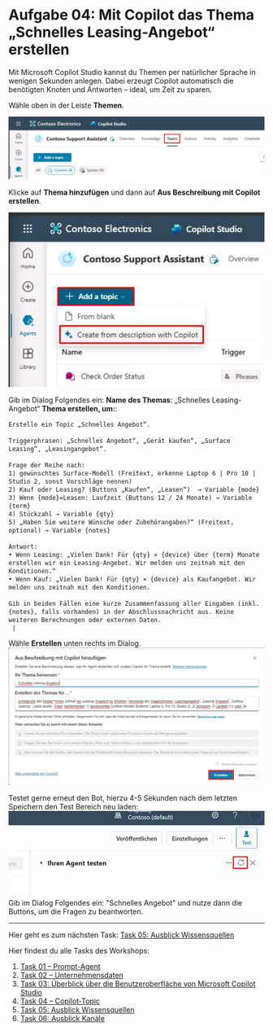 # Aufgabe 04: Mit Copilot das Thema **„Schnelles Leasing-Angebot“** erstellen

Mit Microsoft Copilot Studio kannst du Themen per natürlicher Sprache in wenigen Sekunden anlegen. Dabei erzeugt Copilot automatisch die benötigten Knoten und Antworten – ideal, um Zeit zu sparen.

Wähle oben in der Leiste **Themen**.

![image18.jpeg](assets/img/image18.jpeg)

Klicke auf **Thema hinzufügen** und dann auf **Aus Beschreibung mit Copilot erstellen**.

![image19.jpeg](assets/img/image19.jpeg)

Gib im Dialog Folgendes ein:
 **Name des Themas**: „Schnelles Leasing-Angebot“
**Thema erstellen, um:**:
```plaintext
Erstelle ein Topic „Schnelles Angebot“.

Triggerphrasen: „Schnelles Angebot“, „Gerät kaufen“, „Surface Leasing“, „Leasingangebot“.

Frage der Reihe nach:
1) gewünschtes Surface-Modell (Freitext, erkenne Laptop 6 | Pro 10 | Studio 2, sonst Vorschläge nennen)
2) Kauf oder Leasing? (Buttons „Kaufen“, „Leasen“)  → Variable {mode}
3) Wenn {mode}=Leasen: Laufzeit (Buttons 12 / 24 Monate) → Variable {term}
4) Stückzahl → Variable {qty}
5) „Haben Sie weitere Wünsche oder Zubehörangaben?“ (Freitext, optional) → Variable {notes}

Antwort:
• Wenn Leasing: „Vielen Dank! Für {qty} × {device} über {term} Monate erstellen wir ein Leasing-Angebot. Wir melden uns zeitnah mit den Konditionen.“  
• Wenn Kauf: „Vielen Dank! Für {qty} × {device} als Kaufangebot. Wir melden uns zeitnah mit den Konditionen.

Gib in beiden Fällen eine kurze Zusammenfassung aller Eingaben (inkl. {notes}, falls vorhanden) in der Abschlussnachricht aus. Keine weiteren Berechnungen oder externen Daten.
 |
```


Wähle **Erstellen** unten rechts im Dialog. ![image20.png](assets/img/image20.png)

Testet gerne erneut den Bot, hierzu 4-5 Sekunden nach dem letzten Speichern den Test Bereich neu laden: 
![image35.png](assets/img/image35.png)
Gib im Dialog Folgendes ein: "Schnelles Angebot" und nutze dann die Buttons, um die Fragen zu beantworten.


** **
Hier geht es zum nächsten Task: [Task 05: Ausblick Wissensquellen](task05.md)

Hier findest du alle Tasks des Workshops:

1. [Task 01 – Prompt-Agent](task01.md)  
2. [Task 02 – Unternehmensdaten](task02.md)  
3. [Task 03: Überblick über die Benutzeroberfläche von Microsoft Copilot Studio](task03.md)  
4. [Task 04 – Copilot-Topic](task04.md)  
5. [Task 05: Ausblick Wissensquellen](task05.md)
6. [Task 06: Ausblick Kanäle](task06.md)  